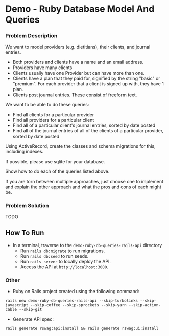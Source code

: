 # Demo - Ruby Database Model And Queries

### Problem Description

We want to model providers (e.g. dietitians), their clients, and journal entries.
- Both providers and clients have a name and an email address.
- Providers have many clients
- Clients usually have one Provider but can have more than one.
- Clients have a plan that they paid for, signified by the string "basic" or "premium". For each
provider that a client is signed up with, they have 1 plan.
- Clients post journal entries. These consist of freeform text.

We want to be able to do these queries:
- Find all clients for a particular provider
- Find all providers for a particular client
- Find all of a particular client's journal entries, sorted by date posted
- Find all of the journal entries of all of the clients of a particular provider, sorted by date posted

Using ActiveRecord, create the classes and schema migrations for this, including indexes.

If possible, please use sqlite for your database.

Show how to do each of the queries listed above.

If you are torn between multiple approaches, just choose one to implement and explain the other approach and what the pros and cons of each might be.

### Problem Solution

TODO

## How To Run

- In a terminal, traverse to the `demo-ruby-db-queries-rails-api` directory
    - Run `rails db:migrate` to run migrations.
    - Run `rails db:seed` to run seeds.
    - Run `rails server` to locally deploy the API.
    - Access the API at `http://localhost:3000`.

### Other

- Ruby on Rails project created using the following command:
```
rails new demo-ruby-db-queries-rails-api --skip-turbolinks --skip-javascript --skip-coffee --skip-sprockets --skip-yarn --skip-action-cable --skip-git
```

- Generate API spec:
```
rails generate rswag:api:install && rails generate rswag:ui:install
```
